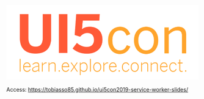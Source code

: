 ![OpenUI5 logo](/images/UI5con.png)

Access: https://tobiasso85.github.io/ui5con2019-service-worker-slides/